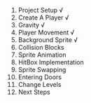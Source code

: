 1. Project Setup √
2. Create A Player √
3. Gravity √
4. Player Movement √
5. Background Sprite √
6. Collision Blocks
7. Sprite Animation
8. HitBox Implementation
9. Sprite Swapping
10. Entering Doors
11. Change Levels
12. Next Steps
